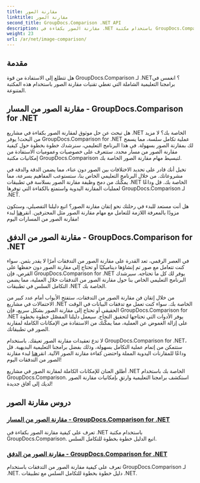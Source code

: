 ```yaml
---
title: مقارنة الصور
linktitle: مقارنة الصور
second_title: GroupDocs.Comparison .NET API
description: مقارنة الصور بكفاءة في .NET باستخدام مكتبة GroupDocs.Comparison. برامج تعليمية خطوة بخطوة للتكامل السلس من المسار أو الدفق.
weight: 23
url: /ar/net/image-comparison/
---
```


## مقدمة

هل تتطلع إلى الاستفادة من قوة GroupDocs.Comparison لـ .NET؟ انغمس في برامجنا التعليمية الشاملة التي تغطي تقنيات مقارنة الصور باستخدام هذه المكتبة المتنوعة.

## مقارنة الصور من المسار - GroupDocs.Comparison for .NET

هل تبحث عن حل موثوق لمقارنة الصور بكفاءة في مشاريع .NET الخاصة بك؟ لا مزيد من البحث! يوفر GroupDocs.Comparison for .NET عملية تكامل سلسة، مما يسمح لك بمقارنة الصور بسهولة. في هذا البرنامج التعليمي، سنرشدك خطوة بخطوة حول كيفية مقارنة الصور من مسار محدد. ستتعرف على خصوصيات وعموميات الاستفادة من إمكانيات مكتبة GroupDocs.Comparison لتبسيط مهام مقارنة الصور الخاصة بك.

تخيل أنك قادر على تحديد الاختلافات بين الصور دون عناء، مما يضمن الدقة والدقة في مشروعاتك. من خلال البرنامج التعليمي الخاص بنا، ستستوعب المفاهيم بسرعة، مما يمكّنك من دمج وظيفة مقارنة الصور بسلاسة في تطبيقات .NET الخاصة بك. قل وداعًا لعمليات المقارنة اليدوية واستمتع بالكفاءة التي توفرها GroupDocs.Comparison لـ .NET.

 هل أنت مستعد للبدء في رحلتك نحو إتقان مقارنة الصور؟ اتبع دليلنا التفصيلي، وستكون مزودًا بالمعرفة اللازمة للتعامل مع مهام مقارنة الصور مثل المحترفين. انقر[هنا](./compare-images-from-path/) لبدء مقارنة الصور من المسارات اليوم!

## مقارنة الصور من الدفق - GroupDocs.Comparison for .NET

في العصر الرقمي، تعد القدرة على مقارنة الصور من التدفقات أمرًا لا يقدر بثمن. سواء كنت تتعامل مع صور تم إنشاؤها ديناميكيًا أو تحتاج إلى مقارنة الصور دون حفظها على القرص، فإن GroupDocs.Comparison for .NET يوفر لك كل ما تحتاجه. سيرشدك البرنامج التعليمي الخاص بنا حول مقارنة الصور من التدفقات خلال العملية، مما يضمن التكامل السلس في تطبيقات .NET الخاصة بك.

من خلال إتقان فن مقارنة الصور من التدفقات، ستفتح الأبواب أمام عدد كبير من الاحتمالات في مشاريع .NET الخاصة بك. سواء كنت تعمل مع تدفقات البيانات في الوقت الحقيقي أو تحتاج إلى مقارنة الصور بشكل سريع، فإن GroupDocs.Comparison for .NET يوفر الأدوات التي تحتاجها لتحقيق النجاح. سيعمل دليلنا المفصّل خطوة بخطوة على إزالة الغموض عن العملية، مما يمكّنك من الاستفادة من الإمكانات الكاملة لمقارنة الصور في تطبيقاتك.

لا تدع تعقيدات مقارنة الصور تعيقك. باستخدام GroupDocs.Comparison for .NET، ستتمكن من إتمام عملية التكامل بسهولة، وذلك بفضل برامجنا التعليمية البديهية. قل وداعًا للمقارنات اليدوية المملة واحتضن كفاءة مقارنة الصور الآلية. انقر[هنا](./compare-images-from-stream/) لبدء مقارنة الصور من التدفقات اليوم!

أطلق العنان للإمكانات الكاملة لمقارنة الصور في مشاريع .NET الخاصة بك باستخدام GroupDocs.Comparison. استكشف برامجنا التعليمية وارتقِ بإمكانيات مقارنة الصور لديك إلى آفاق جديدة!
## دروس مقارنة الصور
### [مقارنة الصور من المسار - GroupDocs.Comparison for .NET](./compare-images-from-path/)
تعرف على كيفية مقارنة الصور بكفاءة في .NET باستخدام مكتبة GroupDocs.Comparison. اتبع الدليل خطوة بخطوة للتكامل السلس.
### [مقارنة الصور من الدفق - GroupDocs.Comparison for .NET](./compare-images-from-stream/)
تعرف على كيفية مقارنة الصور من التدفقات باستخدام GroupDocs.Comparison لـ .NET. دليل خطوة بخطوة للتكامل السلس مع تطبيقات .NET.